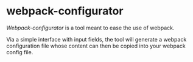 # webpack-configurator

_Webpack-configurator_ is a tool meant to ease the use of webpack. 

Via a simple interface with input fields, the tool will generate a webpack configuration file whose content can then be copied into your webpack config file.


